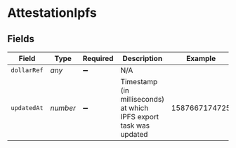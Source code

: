 # AttestationIpfs


## Fields

| Field                                                              | Type                                                               | Required                                                           | Description                                                        | Example                                                            |
| ------------------------------------------------------------------ | ------------------------------------------------------------------ | ------------------------------------------------------------------ | ------------------------------------------------------------------ | ------------------------------------------------------------------ |
| `dollarRef`                                                        | *any*                                                              | :heavy_minus_sign:                                                 | N/A                                                                |                                                                    |
| `updatedAt`                                                        | *number*                                                           | :heavy_minus_sign:                                                 | Timestamp (in milliseconds) at which IPFS export task was updated<br/> | 1587667174725                                                      |